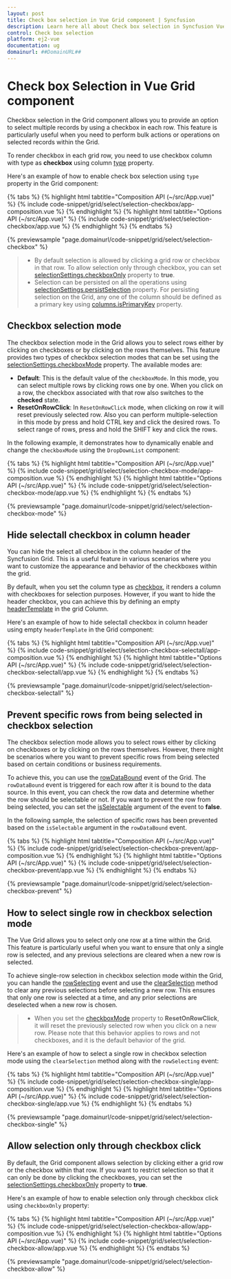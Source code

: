 ```yaml
---
layout: post
title: Check box selection in Vue Grid component | Syncfusion
description: Learn here all about Check box selection in Syncfusion Vue Grid component of Syncfusion Essential JS 2 and more.
control: Check box selection 
platform: ej2-vue
documentation: ug
domainurl: ##DomainURL##
---
```


# Check box Selection in Vue Grid component

Checkbox selection in the Grid component allows you to provide an option to select multiple records by using a checkbox in each row. This feature is particularly useful when you need to perform bulk actions or operations on selected records within the Grid.

To render checkbox in each grid row, you need to use checkbox column with type as **checkbox** using column [type](https://ej2.syncfusion.com/vue/documentation/api/grid/column/#type) property.

Here's an example of how to enable check box selection using `type` property in the Grid component:

{% tabs %}
{% highlight html tabtitle="Composition API (~/src/App.vue)" %}
{% include code-snippet/grid/select/selection-checkbox/app-composition.vue %}
{% endhighlight %}
{% highlight html tabtitle="Options API (~/src/App.vue)" %}
{% include code-snippet/grid/select/selection-checkbox/app.vue %}
{% endhighlight %}
{% endtabs %}
        
{% previewsample "page.domainurl/code-snippet/grid/select/selection-checkbox" %}

>* By default selection is allowed by clicking a grid row or checkbox in that row. To allow selection only through checkbox, you can set [selectionSettings.checkboxOnly](https://ej2.syncfusion.com/vue/documentation/api/grid/selectionSettings/#checkboxonly) property to **true**.
> * Selection can be persisted on all the operations using [selectionSettings.persistSelection](https://ej2.syncfusion.com/vue/documentation/api/grid/selectionSettings/#persistselection) property. For persisting selection on the Grid, any one of the column should be defined as a primary key using [columns.isPrimaryKey](https://ej2.syncfusion.com/vue/documentation/api/grid/column/#isprimarykey) property.

## Checkbox selection mode

The checkbox selection mode in the Grid allows you to select rows either by clicking on checkboxes or by clicking on the rows themselves. This feature provides two types of checkbox selection modes that can be set using the [selectionSettings.checkboxMode](https://ej2.syncfusion.com/vue/documentation/api/grid/selectionSettings/#checkboxmode) property. The available modes are:

* **Default**: This is the default value of the `checkboxMode`. In this mode, you can select multiple rows by clicking rows one by one. When you click on a row, the checkbox associated with that row also switches to the **checked** state.
* **ResetOnRowClick**: In `ResetOnRowClick` mode, when clicking on row it will reset previously selected row. Also you can perform multiple-selection in this mode by press and hold CTRL key and click the desired rows. To select range of rows, press and hold the SHIFT key and click the rows.

In the following example, it demonstrates how to dynamically enable and change the `checkboxMode` using the `DropDownList` component:

{% tabs %}
{% highlight html tabtitle="Composition API (~/src/App.vue)" %}
{% include code-snippet/grid/select/selection-checkbox-mode/app-composition.vue %}
{% endhighlight %}
{% highlight html tabtitle="Options API (~/src/App.vue)" %}
{% include code-snippet/grid/select/selection-checkbox-mode/app.vue %}
{% endhighlight %}
{% endtabs %}
        
{% previewsample "page.domainurl/code-snippet/grid/select/selection-checkbox-mode" %}

## Hide selectall checkbox in column header 

You can hide the select all checkbox in the column header of the Syncfusion Grid. This is a useful feature in various scenarios where you want to customize the appearance and behavior of the checkboxes within the grid.

By default, when you set the column type as [checkbox](https://ej2.syncfusion.com/vue/documentation/api/grid/column/#type), it renders a column with checkboxes for selection purposes. However, if you want to hide the header checkbox, you can achieve this by defining an empty [headerTemplate](https://ej2.syncfusion.com/vue/documentation/api/grid/column/#headertemplate) in the grid Column.

Here's an example of how to hide selectall checkbox in column header using empty `headerTemplate` in the Grid component:

{% tabs %}
{% highlight html tabtitle="Composition API (~/src/App.vue)" %}
{% include code-snippet/grid/select/selection-checkbox-selectall/app-composition.vue %}
{% endhighlight %}
{% highlight html tabtitle="Options API (~/src/App.vue)" %}
{% include code-snippet/grid/select/selection-checkbox-selectall/app.vue %}
{% endhighlight %}
{% endtabs %}
        
{% previewsample "page.domainurl/code-snippet/grid/select/selection-checkbox-selectall" %}

## Prevent specific rows from being selected in checkbox selection

The checkbox selection mode allows you to select rows either by clicking on checkboxes or by clicking on the rows themselves. However, there might be scenarios where you want to prevent specific rows from being selected based on certain conditions or business requirements.

To achieve this, you can use the [rowDataBound](https://ej2.syncfusion.com/vue/documentation/api/grid/#rowdatabound) event of the Grid. The `rowDataBound` event is triggered for each row after it is bound to the data source. In this event, you can check the row data and determine whether the row should be selectable or not. If you want to prevent the row from being selected, you can set the [isSelectable](https://ej2.syncfusion.com/vue/documentation/api/grid/rowDataBoundEventArgs/#isselectable) argument of the event to **false**.

In the following sample, the selection of specific rows has been prevented based on the `isSelectable` argument in the `rowDataBound` event.

{% tabs %}
{% highlight html tabtitle="Composition API (~/src/App.vue)" %}
{% include code-snippet/grid/select/selection-checkbox-prevent/app-composition.vue %}
{% endhighlight %}
{% highlight html tabtitle="Options API (~/src/App.vue)" %}
{% include code-snippet/grid/select/selection-checkbox-prevent/app.vue %}
{% endhighlight %}
{% endtabs %}
        
{% previewsample "page.domainurl/code-snippet/grid/select/selection-checkbox-prevent" %}

## How to select single row in checkbox selection mode

The Vue Grid allows you to select only one row at a time within the Grid. This feature is particularly useful when you want to ensure that only a single row is selected, and any previous selections are cleared when a new row is selected.

To achieve single-row selection in checkbox selection mode within the Grid, you can handle the [rowSelecting](https://ej2.syncfusion.com/vue/documentation/api/grid/#rowselecting) event and use the [clearSelection](https://ej2.syncfusion.com/vue/documentation/api/grid/#clearselection) method to clear any previous selections before selecting a new row. This ensures that only one row is selected at a time, and any prior selections are deselected when a new row is chosen.

>* When you set the [checkboxMode](https://ej2.syncfusion.com/vue/documentation/api/grid/selectionSettings/#checkboxmode) property to **ResetOnRowClick**, it will reset the previously selected row when you click on a new row. Please note that this behavior applies to rows and not checkboxes, and it is the default behavior of the grid.

Here's an example of how to select a single row in checkbox selection mode using the `clearSelection` method along with the `rowSelecting` event:

{% tabs %}
{% highlight html tabtitle="Composition API (~/src/App.vue)" %}
{% include code-snippet/grid/select/selection-checkbox-single/app-composition.vue %}
{% endhighlight %}
{% highlight html tabtitle="Options API (~/src/App.vue)" %}
{% include code-snippet/grid/select/selection-checkbox-single/app.vue %}
{% endhighlight %}
{% endtabs %}
        
{% previewsample "page.domainurl/code-snippet/grid/select/selection-checkbox-single" %}

## Allow selection only through checkbox click

By default, the Grid component allows selection by clicking either a grid row or the checkbox within that row. If you want to restrict selection so that it can only be done by clicking the checkboxes, you can set the [selectionSettings.checkboxOnly](https://ej2.syncfusion.com/vue/documentation/api/grid/selectionSettings/#checkboxonly) property to **true**.

Here's an example of how to enable selection only through checkbox click using `checkboxOnly` property:
 
{% tabs %}
{% highlight html tabtitle="Composition API (~/src/App.vue)" %}
{% include code-snippet/grid/select/selection-checkbox-allow/app-composition.vue %}
{% endhighlight %}
{% highlight html tabtitle="Options API (~/src/App.vue)" %}
{% include code-snippet/grid/select/selection-checkbox-allow/app.vue %}
{% endhighlight %}
{% endtabs %}
        
{% previewsample "page.domainurl/code-snippet/grid/select/selection-checkbox-allow" %}